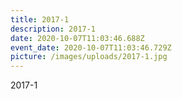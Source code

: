 ```yaml
---
title: 2017-1
description: 2017-1
date: 2020-10-07T11:03:46.688Z
event_date: 2020-10-07T11:03:46.729Z
picture: /images/uploads/2017-1.jpg
---
```

2017-1